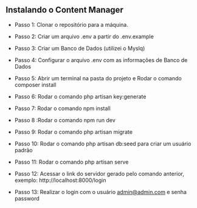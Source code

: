 ## Instalando o Content Manager

- Passo 1: Clonar o repositório para a máquina.

- Passo 2: Criar um arquivo .env a partir do .env.example

- Passo 3: Criar um Banco de Dados (utilizei o Myslq)

- Passo 4: Configurar o arquivo .env com as informações de Banco de Dados

- Passo 5: Abrir um terminal na pasta do projeto e Rodar o comando composer install

- Passo 6: Rodar o comando php artisan key:generate 

- Passo 7: Rodar o comando npm install

- Passo 8 :Rodar o comando npm run dev

- Passo 9: Rodar o comando php artisan migrate

- Passo 10: Rodar o comando php artisan db:seed para criar um  usuário padrão

- Passo 11: Rodar o comando php artisan serve

- Passo 12: Acessar o link do servidor gerado pelo comando anterior, exemplo: http://localhost:8000/login

- Passo 13: Realizar o login com o usuário admin@admin.com e senha password
